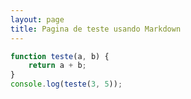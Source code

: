 ```yaml
---
layout: page
title: Pagina de teste usando Markdown
---
```


``` javascript
function teste(a, b) {
    return a + b;
} 
console.log(teste(3, 5));
```